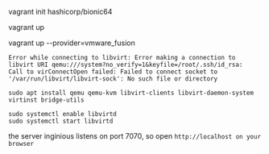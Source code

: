 vagrant init hashicorp/bionic64

vagrant up

vagrant up --provider=vmware_fusion

```
Error while connecting to libvirt: Error making a connection to libvirt URI qemu:///system?no_verify=1&keyfile=/root/.ssh/id_rsa:
Call to virConnectOpen failed: Failed to connect socket to '/var/run/libvirt/libvirt-sock': No such file or directory
```

```
sudo apt install qemu qemu-kvm libvirt-clients libvirt-daemon-system virtinst bridge-utils

sudo systemctl enable libvirtd
sudo systemctl start libvirtd

```

the server inginious listens on port 7070, so open `http://localhost on your browser`

